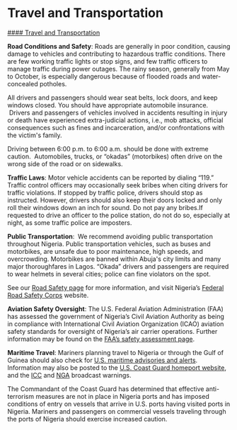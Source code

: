 # Travel and Transportation

[#### Travel and Transportation](javascript:void(0); "Travel and Transportation")

**Road Conditions and Safety**: Roads are generally in poor condition, causing damage to vehicles and contributing to hazardous traffic conditions. There are few working traffic lights or stop signs, and few traffic officers to manage traffic during power outages. The rainy season, generally from May to October, is especially dangerous because of flooded roads and water-concealed potholes.

All drivers and passengers should wear seat belts, lock doors, and keep windows closed. You should have appropriate automobile insurance.  Drivers and passengers of vehicles involved in accidents resulting in injury or death have experienced extra-judicial actions, i.e., mob attacks, official consequences such as fines and incarceration, and/or confrontations with the victim's family.

Driving between 6:00 p.m. to 6:00 a.m. should be done with extreme caution.  Automobiles, trucks, or “okadas” (motorbikes) often drive on the wrong side of the road or on sidewalks.

**Traffic Laws**: Motor vehicle accidents can be reported by dialing “119.” Traffic control officers may occasionally seek bribes when citing drivers for traffic violations. If stopped by traffic police, drivers should stop as instructed. However, drivers should also keep their doors locked and only roll their windows down an inch for sound. Do not pay any bribes.If requested to drive an officer to the police station, do not do so, especially at night, as some traffic police are imposters.

**Public Transportation**:  We recommend avoiding public transportation throughout Nigeria. Public transportation vehicles, such as buses and motorbikes, are unsafe due to poor maintenance, high speeds, and overcrowding. Motorbikes are banned within Abuja's city limits and many major thoroughfares in Lagos. “Okada” drivers and passengers are required to wear helmets in several cities; police can fine violators on the spot.

See our [Road Safety page](http://travel.state.gov/content/passports/english/go/safety/road.html) for more information, and visit Nigeria’s [Federal Road Safety Corps](https://frsc.gov.ng/) website.

**Aviation Safety Oversight**: The U.S. Federal Aviation Administration (FAA) has assessed the government of Nigeria’s Civil Aviation Authority as being in compliance with International Civil Aviation Organization (ICAO) aviation safety standards for oversight of Nigeria’s air carrier operations. Further information may be found on the [FAA’s safety assessment page](https://www.faa.gov/about/initiatives/iasa/).

**Maritime Travel**: Mariners planning travel to Nigeria or through the Gulf of Guinea should also check for [U.S. maritime advisories and alerts](https://gcc02.safelinks.protection.outlook.com/?url=https%3A%2F%2Fwww.maritime.dot.gov%2Fmsci-alerts&data=05%7C01%7COCSContentManager%40state.gov%7C3a532ad32f6949ed039a08db3c1e7a33%7C66cf50745afe48d1a691a12b2121f44b%7C0%7C0%7C638169873810413991%7CUnknown%7CTWFpbGZsb3d8eyJWIjoiMC4wLjAwMDAiLCJQIjoiV2luMzIiLCJBTiI6Ik1haWwiLCJXVCI6Mn0%3D%7C3000%7C%7C%7C&sdata=7Vv0mDGluCnzgJYWkT5s5lB0sFVXiqt%2Fjh54kxcPdGU%3D&reserved=0). Information may also be posted to the [U.S. Coast Guard homeport website](https://gcc02.safelinks.protection.outlook.com/?url=https%3A%2F%2Fhomeport.uscg.mil%2F&data=05%7C01%7COCSContentManager%40state.gov%7C3a532ad32f6949ed039a08db3c1e7a33%7C66cf50745afe48d1a691a12b2121f44b%7C0%7C0%7C638169873810413991%7CUnknown%7CTWFpbGZsb3d8eyJWIjoiMC4wLjAwMDAiLCJQIjoiV2luMzIiLCJBTiI6Ik1haWwiLCJXVCI6Mn0%3D%7C3000%7C%7C%7C&sdata=sWIkr7j2b1hgFpYugMqE5WdwXH4TkJuvIYfClqK3pw0%3D&reserved=0), and the [ICC](https://gcc02.safelinks.protection.outlook.com/?url=https%3A%2F%2Fwww.icc-ccs.org%2Findex.php%2Fpiracy-reporting-centre&data=05%7C01%7COCSContentManager%40state.gov%7C3a532ad32f6949ed039a08db3c1e7a33%7C66cf50745afe48d1a691a12b2121f44b%7C0%7C0%7C638169873810413991%7CUnknown%7CTWFpbGZsb3d8eyJWIjoiMC4wLjAwMDAiLCJQIjoiV2luMzIiLCJBTiI6Ik1haWwiLCJXVCI6Mn0%3D%7C3000%7C%7C%7C&sdata=dtrN8JxKeCaXivp%2BwG1y%2FY3GUcBct2UpYTefbrt0%2Bvw%3D&reserved=0) and [NGA](https://gcc02.safelinks.protection.outlook.com/?url=https%3A%2F%2Fmsi.nga.mil%2FNavWarnings&data=05%7C01%7COCSContentManager%40state.gov%7C3a532ad32f6949ed039a08db3c1e7a33%7C66cf50745afe48d1a691a12b2121f44b%7C0%7C0%7C638169873810413991%7CUnknown%7CTWFpbGZsb3d8eyJWIjoiMC4wLjAwMDAiLCJQIjoiV2luMzIiLCJBTiI6Ik1haWwiLCJXVCI6Mn0%3D%7C3000%7C%7C%7C&sdata=lBSWOK9C%2F6gOsGDqi44I2FqEV2ZAyaa3FI%2BzELucmCs%3D&reserved=0) broadcast warnings.

The Commandant of the Coast Guard has determined that effective anti-terrorism measures are not in place in Nigeria ports and has imposed conditions of entry on vessels that arrive in U.S. ports having visited ports in Nigeria. Mariners and passengers on commercial vessels traveling through the ports of Nigeria should exercise increased caution.
